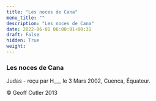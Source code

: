 ```yaml
---
title: "Les noces de Cana"
menu_title: ""
description: "Les noces de Cana"
date: 2022-06-01 06:00:01+00:31
draft: False
hidden: True
weight:
---
```

### Les noces de Cana

Judas - reçu par H___  le 3 Mars 2002, Cuenca, Équateur.



© Geoff Cutler 2013